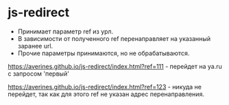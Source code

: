 # js-redirect
* Принимает параметр ref из урл.
* В зависимости от полученного ref перенаправляет на указанный заранее url.
* Прочие параметры принимаются, но не обрабатываются.

<https://averines.github.io/js-redirect/index.html?ref=111> - перейдет на ya.ru c запросом 'первый'

<https://averines.github.io/js-redirect/index.html?ref=123> - никуда не перейдет, так как для этого ref не указан адрес перенаправления.
